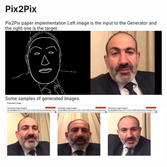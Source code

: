 # Pix2Pix
Pix2Pix paper implementation 
Left image is the input to the Generator and the right one is the target.
![sampel of input photo and target photo](https://raw.githubusercontent.com/armenmkrt/Pix2Pix/master/input_and_target.png)
Some samples of generated images.
![sampel of input photo and target photo](https://raw.githubusercontent.com/armenmkrt/Pix2Pix/master/generated_samples.png)

